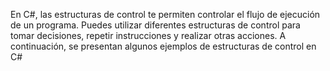 En C#, las estructuras de control te permiten controlar el flujo de ejecución de un programa. Puedes utilizar diferentes estructuras de control para tomar decisiones, repetir instrucciones y realizar otras acciones. A continuación, se presentan algunos ejemplos de estructuras de control en C#